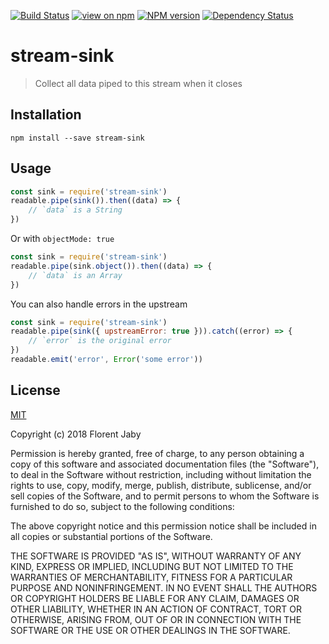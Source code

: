 [![Build Status](https://travis-ci.org/GerHobbelt/node-stream-sink.png)](https://travis-ci.org/GerHobbelt/node-stream-sink)
[![view on npm](http://img.shields.io/npm/v/@gerhobbelt/stream-sink.svg)](https://www.npmjs.org/package/@gerhobbelt/stream-sink)
[![NPM version](https://badge.fury.io/js/@gerhobbelt/stream-sink.svg)](http://badge.fury.io/js/@gerhobbelt/stream-sink)
[![Dependency Status](https://img.shields.io/david/@gerhobbelt/stream-sink.svg)](https://david-dm.org/@gerhobbelt/stream-sink)


stream-sink
===========

> Collect all data piped to this stream when it closes

Installation
------------

    npm install --save stream-sink

Usage
-----

```javascript
const sink = require('stream-sink')
readable.pipe(sink()).then((data) => {
    // `data` is a String
})
```

Or with `objectMode: true`

```javascript
const sink = require('stream-sink')
readable.pipe(sink.object()).then((data) => {
    // `data` is an Array
})
```

You can also handle errors in the upstream

```javascript
const sink = require('stream-sink')
readable.pipe(sink({ upstreamError: true })).catch((error) => {
    // `error` is the original error
})
readable.emit('error', Error('some error'))
```

##### 

License
-------

[MIT](http://opensource.org/licenses/MIT)

Copyright (c) 2018 Florent Jaby

Permission is hereby granted, free of charge, to any person obtaining a copy of this software and associated documentation files (the "Software"), to deal in the Software without restriction, including without limitation the rights to use, copy, modify, merge, publish, distribute, sublicense, and/or sell copies of the Software, and to permit persons to whom the Software is furnished to do so, subject to the following conditions:

The above copyright notice and this permission notice shall be included in all copies or substantial portions of the Software.

THE SOFTWARE IS PROVIDED "AS IS", WITHOUT WARRANTY OF ANY KIND, EXPRESS OR IMPLIED, INCLUDING BUT NOT LIMITED TO THE WARRANTIES OF MERCHANTABILITY, FITNESS FOR A PARTICULAR PURPOSE AND NONINFRINGEMENT. IN NO EVENT SHALL THE AUTHORS OR COPYRIGHT HOLDERS BE LIABLE FOR ANY CLAIM, DAMAGES OR OTHER LIABILITY, WHETHER IN AN ACTION OF CONTRACT, TORT OR OTHERWISE, ARISING FROM, OUT OF OR IN CONNECTION WITH THE SOFTWARE OR THE USE OR OTHER DEALINGS IN THE SOFTWARE.
